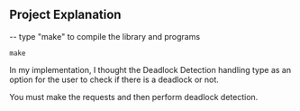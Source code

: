 ## Project Explanation

-- type "make" to compile the library and programs

	make
 
In my implementation, I thought the Deadlock Detection handling type as an option for the user to check if there is a deadlock or not.

You must make the requests and then perform deadlock detection.
